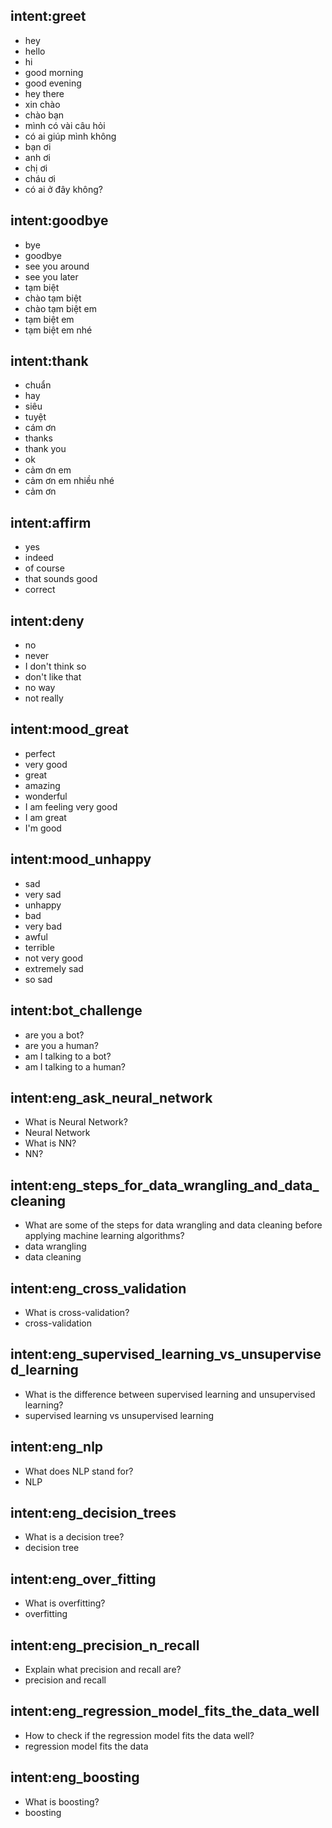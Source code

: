 ## intent:greet
- hey
- hello
- hi
- good morning
- good evening
- hey there
- xin chào
- chào bạn
- mình có vài câu hỏi
- có ai giúp mình không
- bạn ơi
- anh ơi
- chị ơi
- cháu ơi
- có ai ở đây không?

## intent:goodbye
- bye
- goodbye
- see you around
- see you later
- tạm biệt
- chào tạm biệt
- chào tạm biệt em
- tạm biệt em
- tạm biệt em nhé

## intent:thank
- chuẩn
- hay
- siêu
- tuyệt
- cám ơn
- thanks
- thank you
- ok
- cảm ơn em
- cảm ơn em nhiều nhé
- cảm ơn

## intent:affirm
- yes
- indeed
- of course
- that sounds good
- correct

## intent:deny
- no
- never
- I don't think so
- don't like that
- no way
- not really

## intent:mood_great
- perfect
- very good
- great
- amazing
- wonderful
- I am feeling very good
- I am great
- I'm good

## intent:mood_unhappy
- sad
- very sad
- unhappy
- bad
- very bad
- awful
- terrible
- not very good
- extremely sad
- so sad

## intent:bot_challenge
- are you a bot?
- are you a human?
- am I talking to a bot?
- am I talking to a human?

## intent:eng_ask_neural_network
- What is Neural Network?
- Neural Network
- What is NN?
- NN?

## intent:eng_steps_for_data_wrangling_and_data_cleaning
- What are some of the steps for data wrangling and data cleaning before applying machine learning algorithms?
- data wrangling
- data cleaning

## intent:eng_cross_validation
- What is cross-validation?
- cross-validation

## intent:eng_supervised_learning_vs_unsupervised_learning
- What is the difference between supervised learning and unsupervised learning?
- supervised learning vs unsupervised learning

## intent:eng_nlp
- What does NLP stand for?
- NLP

## intent:eng_decision_trees
- What is a decision tree?
- decision tree

## intent:eng_over_fitting
- What is overfitting?
- overfitting

## intent:eng_precision_n_recall
- Explain what precision and recall are?
- precision and recall

## intent:eng_regression_model_fits_the_data_well
- How to check if the regression model fits the data well?
- regression model fits the data

## intent:eng_boosting
- What is boosting?
- boosting
